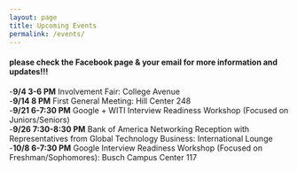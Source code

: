 ```yaml
---
layout: page
title: Upcoming Events
permalink: /events/
---
```


#### **please check the Facebook page & your email for more information and updates!!!**

-**9/4 3-6 PM** Involvement Fair: College Avenue<br>
-**9/14 8 PM** First General Meeting: Hill Center 248<br>
-**9/21 6-7:30 PM** Google + WITI Interview Readiness Workshop (Focused on Juniors/Seniors)<br>
-**9/26 7:30-8:30 PM** Bank of America Networking Reception with Representatives from Global Technology Business: International Lounge<br>
-**10/8 6-7:30 PM** Google Interview Readiness Workshop (Focused on Freshman/Sophomores): Busch Campus Center 117
